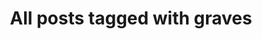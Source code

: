 ---
layout: tag
title: "All posts tagged with graves"
permalink: /weblog/tags/graves/
taxonomy: graves
---